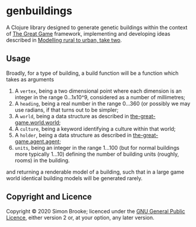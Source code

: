 # genbuildings

A Clojure library designed to generate genetic buildings within the context of [The Great Game](https://simon-brooke.github.io/the-great-game/) framework, implementing and developing ideas described in [Modelling rural to urban, take two](https://blog.journeyman.cc/2013/10/modelling-rural-to-urban-take-two.html).

## Usage

Broadly, for a type of building, a build function will be a function which takes as arguments

1. A `vertex`, being a two dimensional point where each dimension is an integer in the range 0...1x10^9, considered as a number of millimetres;
2. A `heading`, being a real number in the range 0...360 (or possibly we may use radians, if that turns out to be simpler;
3. A `world`, being a data structure as described in [the-great-game.world.world](https://simon-brooke.github.io/the-great-game/codox/the-great-game.world.world.html);
4. A `culture`, being a keyword identifying a culture within that world;
5. A `holder`, being a data structure as described in [the-great-game.agent.agent](https://simon-brooke.github.io/the-great-game/codox/the-great-game.agent.agent.html);
6. `units`, being an integer in the range 1...100 (but for normal buildings more typically 1...10) defining the number of building units (roughly, rooms) in the building.

and returning a renderable model of a building, such that in a large game world identical building models will be generated rarely.

## Copyright and Licence

Copyright © 2020 Simon Brooke; licenced under the
[GNU General Public Licence](https://www.gnu.org/licenses/old-licenses/gpl-2.0.en.html), either version 2 or, at your option, any later version.

